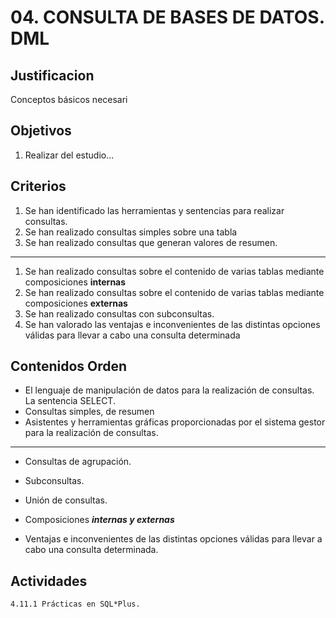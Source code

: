 # 04. CONSULTA DE BASES DE DATOS. DML

## Justificacion
Conceptos básicos necesari

## Objetivos
1. Realizar del estudio...

## Criterios
1. Se han identificado las herramientas y sentencias para realizar consultas.
1. Se han realizado consultas simples sobre una tabla
1. Se han realizado consultas que generan valores de resumen.
***
1. Se han realizado consultas sobre el contenido de varias tablas mediante composiciones **internas**
1. Se han realizado consultas sobre el contenido de varias tablas mediante composiciones **externas**
1. Se han realizado consultas con subconsultas.
1. Se han valorado las ventajas e inconvenientes de las distintas opciones válidas para llevar a cabo una consulta determinada

## Contenidos Orden
 * El lenguaje de manipulación de datos para la realización de consultas. La sentencia SELECT.
 * Consultas simples, de resumen 
 * Asistentes y herramientas gráficas proporcionadas por el sistema gestor para la realización de consultas.
 ***
 * Consultas de agrupación.
 * Subconsultas.
 * Unión de consultas.
 * Composiciones ***internas y externas***

 * Ventajas e inconvenientes de las distintas opciones válidas para llevar a cabo una consulta determinada.

## Actividades

    4.11.1 Prácticas en SQL*Plus.


